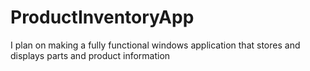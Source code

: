 # ProductInventoryApp

I plan on making a fully functional windows application that stores and displays parts and product information
